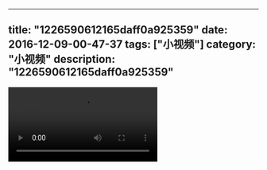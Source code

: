 
---
title: "1226590612165daff0a925359"
date: 2016-12-09-00-47-37
tags: ["小视频"]
category: "小视频"
description: "1226590612165daff0a925359"
---
<video src="http://ohtsqip0g.bkt.clouddn.com/1226590612165daff0a925359.mp4" controls="controls"></video>
